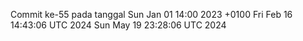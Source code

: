 Commit ke-55 pada tanggal Sun Jan 01 14:00 2023 +0100
Fri Feb 16 14:43:06 UTC 2024
Sun May 19 23:28:06 UTC 2024
